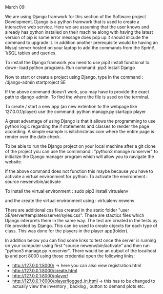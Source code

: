 March 09:

We are using Django framwork for this section of the Software project Development. Django is a python framwork that is used to create a interactive web service. Here we are assuming that the user knows and already has python installed on their machine along with having the latest version of pip is some error message does pop up it should inlcude the command to upgrade it. In addition another prerequisite would be having an Mysql server hosted on your laptop to add the commands from the Sprint\ 1/SQL tables and queries.

To install the Django framwork you need to use pip3 install functional to down- load python programs. Run command:
pip3 install Django

Now to start or create a project using Django, type in the command :
/django-admin startproject SE

If the above command doesn’t work, you may have to provide the exact path to django-admin. To find the where the file is used on the terminal.

To create / start a new app (an new extention to the webpage like 127.0.0.1/player) use the command:
python manage.py startapp player 

A great advantage of using Django is that it allows the programming to use python logic regarding the if statements and classes to render the page according. A simple example is isitchristmas.com where the entire page is render over the date check.

To be able to run the Django project on your local machine after a git clone of the project you can use the commmand :
"python3 manage runserver" to initialize the Django manager program which will allow you to navigate the website.

If the above command does not function this maybe because you have to activate a virtual environment for python:
To activate the environment : source newenv/bin/activate

To install the virtual environment : sudo pip3 install virtualenv 

and the create the virtual environment using : virtualenv newenv 

There are additional css files created in the static folder "user SE/server/templates/server/syles.css". These are stactics files which Django interprets them in the same way. 
The test are created in the tests.py file provided by Django. This can be used to create objects for each type of class. This was done for the players in the player app(folder).

In addition below you can find some links to test once the server is running on your computer using first "source newenv/bin/activate" and then run "python3 manage.py runserver". There would be an output of the localhost ip and port 8000 using those credential open the following links:

- http://127.0.0.1:8000/ -> here you can also view registration.html
- http://127.0.0.1:8000/create.html
- http://127.0.0.1:8000/player/
- http://127.0.0.1:8000/player/logged_in.html -> this has to be changed to actually view the inventory , backlog , button to demand plots etc.
